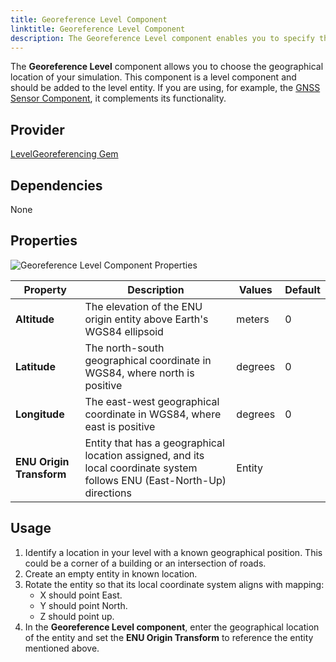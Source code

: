 ```yaml
---
title: Georeference Level Component
linktitle: Georeference Level Component
description: The Georeference Level component enables you to specify the geographical location of your simulation within the Robot Operating System (ROS 2) in Open 3D Engine (O3DE).
---
```


The **Georeference Level** component allows you to choose the geographical location of your simulation. This component is a level component and should be added to the level entity. If you are using, for example, the [GNSS Sensor Component](../sensors/ros2-gnss-sensor.md), it complements its functionality.

## Provider

[LevelGeoreferencing Gem](/docs/user-guide/gems/reference/robotics/ros2)

## Dependencies

None

## Properties

![Georeference Level Component Properties](/images/user-guide/components/reference/robotics/ros2/ros2-georeference-component.png)

| Property                 | Description                                                                                                              | Values  | Default |
| ------------------------ | ------------------------------------------------------------------------------------------------------------------------ | ------- | ------- |
| **Altitude**             | The elevation of the ENU origin entity above Earth's WGS84 ellipsoid                                                     | meters  | 0       |
| **Latitude**             | The north-south geographical coordinate in WGS84, where north is positive                                                | degrees | 0       |
| **Longitude**            | The east-west geographical coordinate in WGS84, where east is positive                                                   | degrees | 0       |
| **ENU Origin Transform** | Entity that has a geographical location assigned, and its local coordinate system follows ENU (East-North-Up) directions | Entity  |         |
 
## Usage

1. Identify a location in your level with a known geographical position. This could be a corner of a building or an intersection of roads.
2. Create an empty entity in known location.
3. Rotate the entity so that its local coordinate system aligns with mapping:
   - X should point East.
   - Y should point North.
   - Z should point up.
4. In the **Georeference Level component**, enter the geographical location of the entity and set the **ENU Origin Transform** to reference the entity mentioned above.
